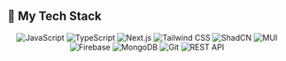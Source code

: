 ## 🔧 My Tech Stack

<p align="center">
  <img src="https://img.icons8.com/color/48/000000/javascript.png" alt="JavaScript" />
  <img src="https://img.icons8.com/color/48/000000/typescript.png" alt="TypeScript" />
  <img src="https://img.icons8.com/fluency/48/000000/nextjs.png" alt="Next.js" />
  <img src="https://upload.wikimedia.org/wikipedia/commons/d/d5/Tailwind_CSS_Logo.svg" alt="Tailwind CSS" />
  <img src="https://via.placeholder.com/48/ffffff?text=ShadCN" alt="ShadCN" />
  <img src="https://img.icons8.com/color/48/000000/material-ui.png" alt="MUI" />
  <img src="https://img.icons8.com/color/48/000000/firebase.png" alt="Firebase" />
  <img src="https://img.icons8.com/color/48/000000/mongodb.png" alt="MongoDB" />
  <img src="https://img.icons8.com/color/48/000000/git.png" alt="Git" />
  <img src="https://img.icons8.com/external-outline-juicy-fish/50/000000/external-api-coding-and-development-outline-outline-juicy-fish.png" alt="REST API" />
</p>

